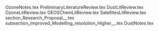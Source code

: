 OzoneNotes.tex
PreliminaryLiteratureReview.tex
DustLitReview.tex
OzoneLitReview.tex
GEOSChemLitReview.tex
SatellitesLitReview.tex
section_Research_Proposal__.tex
subsection_Improved_Modelling_resolution_Higher__.tex
DustNotes.tex